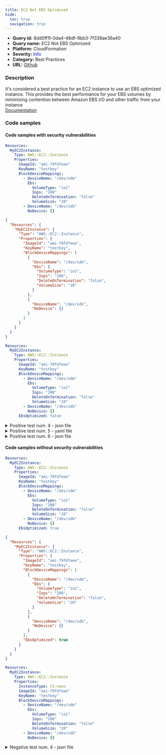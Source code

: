 ```yaml
---
title: EC2 Not EBS Optimized
hide:
  toc: true
  navigation: true
---
```


<style>
  .highlight .hll {
    background-color: #ff171742;
  }
  .md-content {
    max-width: 1100px;
    margin: 0 auto;
  }
</style>

-   **Query id:** 8dd0ff1f-0da4-48df-9bb3-7f338ae36a40
-   **Query name:** EC2 Not EBS Optimized
-   **Platform:** CloudFormation
-   **Severity:** <span style="color:#00C">Info</span>
-   **Category:** Best Practices
-   **URL:** [Github](https://github.com/Checkmarx/kics/tree/master/assets/queries/cloudFormation/aws/ec2_not_ebs_optimized)

### Description
It's considered a best practice for an EC2 instance to use an EBS optimized instance. This provides the best performance for your EBS volumes by minimizing contention between Amazon EBS I/O and other traffic from your instance<br>
[Documentation](https://docs.aws.amazon.com/AWSCloudFormation/latest/UserGuide/aws-properties-ec2-instance.html#cfn-ec2-instance-ebsoptimized)

### Code samples
#### Code samples with security vulnerabilities
```yaml title="Positive test num. 1 - yaml file" hl_lines="4"
Resources:
  MyEC2Instance:
    Type: AWS::EC2::Instance
    Properties:
      ImageId: "ami-79fd7eee"
      KeyName: "testkey"
      BlockDeviceMappings:
        - DeviceName: "/dev/sdm"
          Ebs:
            VolumeType: "io1"
            Iops: "200"
            DeleteOnTermination: "false"
            VolumeSize: "20"
        - DeviceName: "/dev/sdk"
          NoDevice: {}

```
```json title="Positive test num. 2 - json file" hl_lines="5"
{
  "Resources": {
    "MyEC2Instance": {
      "Type": "AWS::EC2::Instance",
      "Properties": {
        "ImageId": "ami-79fd7eee",
        "KeyName": "testkey",
        "BlockDeviceMappings": [
          {
            "DeviceName": "/dev/sdm",
            "Ebs": {
              "VolumeType": "io1",
              "Iops": "200",
              "DeleteOnTermination": "false",
              "VolumeSize": "20"
            }
          },
          {
            "DeviceName": "/dev/sdk",
            "NoDevice": {}
          }
        ]
      }
    }
  }
}

```
```yaml title="Positive test num. 3 - yaml file" hl_lines="16"
Resources:
  MyEC2Instance:
    Type: AWS::EC2::Instance
    Properties:
      ImageId: "ami-79fd7eee"
      KeyName: "testkey"
      BlockDeviceMappings:
        - DeviceName: "/dev/sdm"
          Ebs:
            VolumeType: "io1"
            Iops: "200"
            DeleteOnTermination: "false"
            VolumeSize: "20"
        - DeviceName: "/dev/sdk"
          NoDevice: {}
      EbsOptimized: false

```
<details><summary>Positive test num. 4 - json file</summary>

```json hl_lines="23"
{
  "Resources": {
    "MyEC2Instance": {
      "Type": "AWS::EC2::Instance",
      "Properties": {
        "ImageId": "ami-79fd7eee",
        "KeyName": "testkey",
        "BlockDeviceMappings": [
          {
            "DeviceName": "/dev/sdm",
            "Ebs": {
              "VolumeType": "io1",
              "Iops": "200",
              "DeleteOnTermination": "false",
              "VolumeSize": "20"
            }
          },
          {
            "DeviceName": "/dev/sdk",
            "NoDevice": {}
          }
        ],
        "EbsOptimized": false
      }
    }
  }
}

```
</details>
<details><summary>Positive test num. 5 - yaml file</summary>

```yaml hl_lines="4"
Resources:
  MyEC2Instance:
    Type: AWS::EC2::Instance
    Properties:
      InstanceType: t2.small
      ImageId: "ami-79fd7eee"
      KeyName: "testkey"
      BlockDeviceMappings:
        - DeviceName: "/dev/sdm"
          Ebs:
            VolumeType: "io1"
            Iops: "200"
            DeleteOnTermination: "false"
            VolumeSize: "20"
        - DeviceName: "/dev/sdk"
          NoDevice: {}

```
</details>
<details><summary>Positive test num. 6 - json file</summary>

```json hl_lines="5"
{
  "Resources": {
    "MyEC2Instance": {
      "Type": "AWS::EC2::Instance",
      "Properties": {
        "InstanceType": "t2.small",
        "ImageId": "ami-79fd7eee",
        "KeyName": "testkey",
        "BlockDeviceMappings": [
          {
            "DeviceName": "/dev/sdm",
            "Ebs": {
              "VolumeType": "io1",
              "Iops": "200",
              "DeleteOnTermination": "false",
              "VolumeSize": "20"
            }
          },
          {
            "DeviceName": "/dev/sdk",
            "NoDevice": {}
          }
        ]
      }
    }
  }
}

```
</details>


#### Code samples without security vulnerabilities
```yaml title="Negative test num. 1 - yaml file"
Resources:
  MyEC2Instance:
    Type: AWS::EC2::Instance
    Properties:
      ImageId: "ami-79fd7eee"
      KeyName: "testkey"
      BlockDeviceMappings:
        - DeviceName: "/dev/sdm"
          Ebs:
            VolumeType: "io1"
            Iops: "200"
            DeleteOnTermination: "false"
            VolumeSize: "20"
        - DeviceName: "/dev/sdk"
          NoDevice: {}
      EbsOptimized: true

```
```json title="Negative test num. 2 - json file"
{
  "Resources": {
    "MyEC2Instance": {
      "Type": "AWS::EC2::Instance",
      "Properties": {
        "ImageId": "ami-79fd7eee",
        "KeyName": "testkey",
        "BlockDeviceMappings": [
          {
            "DeviceName": "/dev/sdm",
            "Ebs": {
              "VolumeType": "io1",
              "Iops": "200",
              "DeleteOnTermination": "false",
              "VolumeSize": "20"
            }
          },
          {
            "DeviceName": "/dev/sdk",
            "NoDevice": {}
          }
        ],
        "EbsOptimized": true
      }
    }
  }
}

```
```yaml title="Negative test num. 3 - yaml file"
Resources:
  MyEC2Instance:
    Type: AWS::EC2::Instance
    Properties:
      InstanceType: t3.nano
      ImageId: "ami-79fd7eee"
      KeyName: "testkey"
      BlockDeviceMappings:
        - DeviceName: "/dev/sdm"
          Ebs:
            VolumeType: "io1"
            Iops: "200"
            DeleteOnTermination: "false"
            VolumeSize: "20"
        - DeviceName: "/dev/sdk"
          NoDevice: {}

```
<details><summary>Negative test num. 4 - json file</summary>

```json
{
  "Resources": {
    "MyEC2Instance": {
      "Type": "AWS::EC2::Instance",
      "Properties": {
        "InstanceType": "t3.nano",
        "ImageId": "ami-79fd7eee",
        "KeyName": "testkey",
        "BlockDeviceMappings": [
          {
            "DeviceName": "/dev/sdm",
            "Ebs": {
              "VolumeType": "io1",
              "Iops": "200",
              "DeleteOnTermination": "false",
              "VolumeSize": "20"
            }
          },
          {
            "DeviceName": "/dev/sdk",
            "NoDevice": {}
          }
        ]
      }
    }
  }
}

```
</details>
